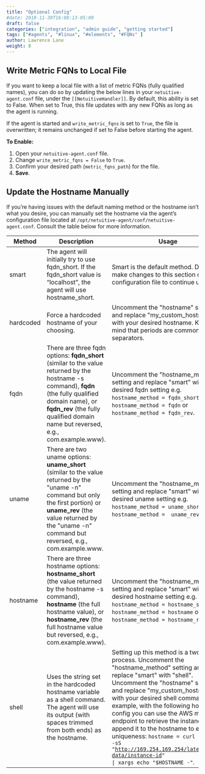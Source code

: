```yaml
---
title: "Optional Config"
#date: 2018-11-30T16:08:13-05:00
draft: false
categories: ["integration", "admin guide", "getting started"]
tags: ["#agents", "#linux", "#elements", "#FQNs" ]
author: Lawrence Lane
weight: 8
---
```


## Write Metric FQNs to Local File
If you want to keep a local file with a list of metric FQNs (fully qualified names), you can do so by updating the below lines in your `netuitive-agent.conf` file, under the ``[[NetuitiveHandler]]``. By default, this ability is set to False. When set to True, this file updates with any new FQNs as long as the agent is running.

If the agent is started and `write_metric_fqns` is set to `True`, the file is overwritten; it remains unchanged if set to False before starting the agent.

**To Enable:**  

1. Open your `netuitive-agent.conf` file.  
2. Change `write_metric_fqns = False` to `True`.  
3. Confirm your desired path (`metric_fqns_path`) for the file.  
4. **Save**.  

## Update the Hostname Manually
If you’re having issues with the default naming method or the hostname isn’t what you desire, you can manually set the hostname via the agent’s configuration file located at ``/opt/netuitive-agent/conf/netuitive-agent.conf``. Consult the table below for more information.

| Method                            | Description                                                                                                                                                                                                                                                                | Usage                                                                                                                                                                                                                                                                                                                                                                                                                                                                                                         |
|-----------------------------------|----------------------------------------------------------------------------------------------------------------------------------------------------------------------------------------------------------------------------------------------------------------------------|---------------------------------------------------------------------------------------------------------------------------------------------------------------------------------------------------------------------------------------------------------------------------------------------------------------------------------------------------------------------------------------------------------------------------------------------------------------------------------------------------------------|
| smart                             | The agent will initially try to use fqdn_short. If the fqdn_short value is “localhost”, the agent will use hostname_short.                                                                                       | Smart is the default method. Do not make changes to this section of the configuration file to continue using it.                                                                                                                                                                                                                                                                                                                                                                               |
| hardcoded                        | Force a hardcoded hostname of your choosing.                                                                                                                                                                                                                                       | Uncomment the "hostname" setting and replace "my_custom_hostname" with your desired hostname. Keep in mind that periods are common separators.                                                                                                                                                                                                                                                                                                                         |
| fqdn | There are three fqdn options: **fqdn_short** (similar to the value returned by the hostname -s command), **fqdn** (the fully qualified domain name), or **fqdn_rev** (the fully qualified domain name but reversed, e.g., com.example.www).                                      | Uncomment the "hostname_method" setting and replace "smart" with the desired fqdn setting e.g. `hostname_method = fqdn_short` or `hostname_method = fqdn` or `hostname_method = fqdn_rev`.                                                                                                                                                                                                                                                                                                                                               |
| uname                             | There are two uname options: **uname_short** (similar to the value returned by the "uname -n" command but only the first portion) or **uname_rev** (the value returned by the "uname -n" command but reversed, e.g., com.example.www. | Uncomment the "hostname_method" setting and replace "smart" with the desired uname setting e.g. `hostname_method = uname_short` or `hostname_method =  uname_rev`.                                                                                                                                                                                                                                                                                                                                                                                |
| hostname                          | There are three hostname options: **hostname_short** (the value returned by the hostname -s command), **hostname** (the full hostname value), or **hostname_rev** (the full hostname value but reversed, e.g., com.example.www).                                    | Uncomment the "hostname_method" setting and replace "smart" with the desired hostname setting e.g. `hostname_method = hostname_short` or `hostname_method = hostname` or `hostname_method = hostname_rev`.                                                                                                                                                                                                                                                                                                                                              |
| shell                             | Uses the string set in the hardcoded hostname variable as a shell command. The agent will use its output (with spaces trimmed from both ends) as the hostname.                                                                                                             | Setting up this method is a two step process. Uncomment the "hostname_method" setting and replace "smart" with "shell". Uncomment the "hostname" setting and replace "my_custom_hostname" with your desired shell command. For example, with the following hostname config you can use the AWS metadata endpoint to retrieve the instanceId and append it to the hostname to ensure uniqueness: <code>hostname = curl -sS "http://169.254.169.254/latest/meta-data/instance-id" &#124; xargs echo "$HOSTNAME -"</code>. |
